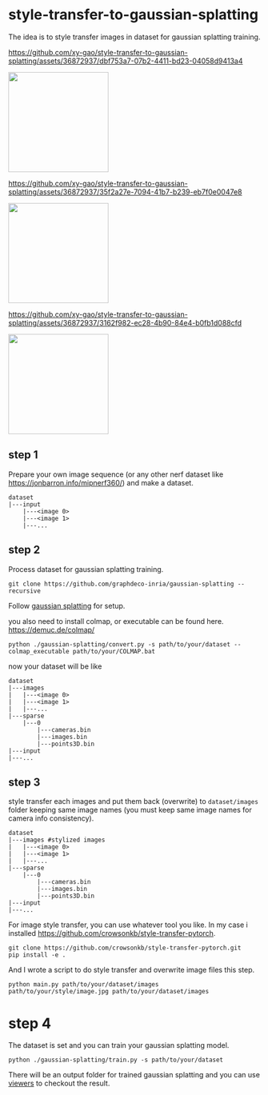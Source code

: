 # style-transfer-to-gaussian-splatting

The idea is to style transfer images in dataset for gaussian splatting training.

https://github.com/xy-gao/style-transfer-to-gaussian-splatting/assets/36872937/dbf753a7-07b2-4411-bd23-04058d9413a4

<img src="https://github.com/xy-gao/style-transfer-to-gaussian-splatting/assets/36872937/4501933b-43a4-4a7e-8198-5368d0eed240" width="200" />

https://github.com/xy-gao/style-transfer-to-gaussian-splatting/assets/36872937/35f2a27e-7094-41b7-b239-eb7f0e0047e8

<img src="https://github.com/xy-gao/style-transfer-to-gaussian-splatting/assets/36872937/9f3fe897-fa08-42a7-87b2-290848d1b034" width="200" />


https://github.com/xy-gao/style-transfer-to-gaussian-splatting/assets/36872937/3162f982-ec28-4b90-84e4-b0fb1d088cfd

<img src="https://github.com/xy-gao/style-transfer-to-gaussian-splatting/assets/36872937/25df49c1-93de-4b93-bbca-6b0d083ead36" width="200" />


## step 1
Prepare your own image sequence (or any other nerf dataset like https://jonbarron.info/mipnerf360/) and make a dataset.

```
dataset
|---input
    |---<image 0>
    |---<image 1>
    |---...
```

## step 2
Process dataset for gaussian splatting training.

```
git clone https://github.com/graphdeco-inria/gaussian-splatting --recursive
```
Follow [gaussian splatting](https://github.com/graphdeco-inria/gaussian-splatting) for setup. 

you also need to install colmap, or executable can be found here. https://demuc.de/colmap/
```
python ./gaussian-splatting/convert.py -s path/to/your/dataset --colmap_executable path/to/your/COLMAP.bat
```
now your dataset will be like
```
dataset
|---images
|   |---<image 0>
|   |---<image 1>
|   |---...
|---sparse
    |---0
        |---cameras.bin
        |---images.bin
        |---points3D.bin
|---input
|---...
```
## step 3
style transfer each images and put them back (overwrite) to `dataset/images` folder keeping same image names (you must keep same image names for camera info consistency).
```
dataset
|---images #stylized images
|   |---<image 0>
|   |---<image 1>
|   |---...
|---sparse
    |---0
        |---cameras.bin
        |---images.bin
        |---points3D.bin
|---input
|---...
```

For image style transfer, you can use whatever tool you like.
In my case i installed https://github.com/crowsonkb/style-transfer-pytorch. 
```
git clone https://github.com/crowsonkb/style-transfer-pytorch.git
pip install -e .
```
And I wrote a script to do style transfer and overwrite image files this step.
```
python main.py path/to/your/dataset/images path/to/your/style/image.jpg path/to/your/dataset/images
```

# step 4
The dataset is set and you can train your gaussian splatting model.
```
python ./gaussian-splatting/train.py -s path/to/your/dataset
```
There will be an output folder for trained gaussian splatting and you can use [viewers](https://github.com/graphdeco-inria/gaussian-splatting#pre-built-windows-binaries) to checkout the result. 
